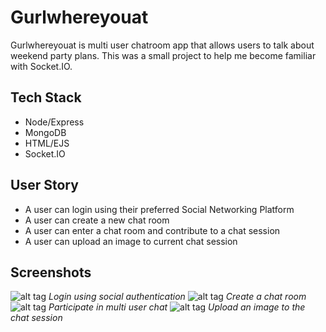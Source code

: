 # Gurlwhereyouat

Gurlwhereyouat is multi user chatroom app that allows users to talk about weekend party plans. This was a small project to help me become familiar with Socket.IO.

## Tech Stack
- Node/Express
- MongoDB
- HTML/EJS
- Socket.IO

## User Story
- A user can login using their preferred Social Networking Platform
- A user can create a new chat room
- A user can enter a chat room and contribute to a chat session
- A user can upload an image to current chat session

## Screenshots

![alt tag](http://i.imgur.com/kH7QmRt.png)
*Login using social authentication*
![alt tag](http://i.imgur.com/ue2uAmU.png)
*Create a chat room*
![alt tag](http://i.imgur.com/1Rxkj5T.png)
*Participate in multi user chat*
![alt tag](http://i.imgur.com/AuBp5Me.png)
*Upload an image to the chat session*


